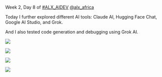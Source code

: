 Week 2, Day 8 of [#ALX_AIDEV](https://x.com/hashtag/ALX_AIDEV?src=hashtag_click) [@alx_africa](https://x.com/alx_africa)

Today I further explored different AI tools: Claude AI, Hugging Face Chat, Google AI Studio, and Grok.

And I also tested code generation and debugging using Grok AI.

![](https://pbs.twimg.com/media/Gsn5IJQasAMKP48?format=jpg&name=360x360)

![](https://pbs.twimg.com/media/Gsn5JHlasAErWEQ?format=jpg&name=360x360)

![](https://pbs.twimg.com/media/Gsn5J1-asAUAxJD?format=jpg&name=360x360)

![](https://pbs.twimg.com/media/Gsn5Kh_asAECcrZ?format=jpg&name=360x360)
